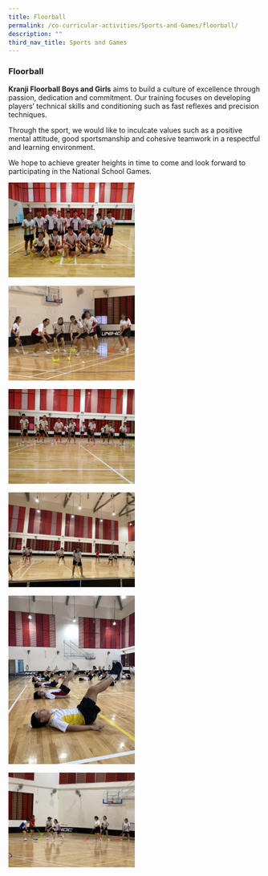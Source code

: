 ```yaml
---
title: Floorball
permalink: /co-curricular-activities/Sports-and-Games/floorball/
description: ""
third_nav_title: Sports and Games
---
```

### Floorball

**Kranji Floorball Boys and Girls** aims to build a culture of excellence through passion, dedication and commitment. Our training focuses on developing players’ technical skills and conditioning such as fast reflexes and precision techniques. 

Through the sport, we would like to inculcate values such as a positive mental attitude, good sportsmanship and cohesive teamwork in a respectful and learning environment.  

We hope to achieve greater heights in time to come and look forward to participating in the National School Games.

<img src="/images/floor1.png" 
     style="width:50%">

<img src="/images/floor2.png" 
     style="width:50%">

<img src="/images/floor3.png" 
     style="width:50%">

<img src="/images/floor4.png" 
     style="width:50%">

<img src="/images/floor5.png" 
     style="width:50%">

<img src="/images/floor6.png" 
     style="width:50%">
